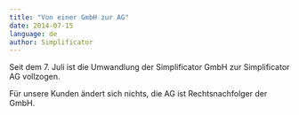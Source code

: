 ```yaml
---
title: "Von einer GmbH zur AG"
date: 2014-07-15
language: de
author: Simplificator
---
```


Seit dem 7. Juli ist die Umwandlung der Simplificator GmbH zur Simplificator AG vollzogen.

Für unsere Kunden ändert sich nichts, die AG ist Rechtsnachfolger der GmbH.
